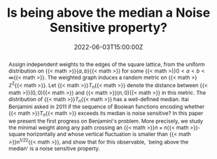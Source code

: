 ---
title: Is being above the median a Noise Sensitive property?
show_date: false
share: false

event: 2022 CRM-PIMS Summer School in Probability
event_url: https://personal.math.ubc.ca/~angel/ssprob22/

location: Vancouver

summary: We consider the study of Noise Sensitivity for First Passage Percolation.
abstract: Assign independent weights to the edges of the square lattice, from the uniform distribution on {{< math >}}$\{a,b\}${{< math >}} for some {{< math >}}$0<a<b<\infty${{< math >}}. The weighted graph induces a random metric on {{< math >}$\mathbb{Z}^2${{< math >}}. Let {{< math >}}$T_n${{< math >}} denote the distance between {{< math >}}$(0,0)${{< math >}} and {{< math >}}$(n,0)${{< math >}} in this metric. The distribution of {{< math >}}$T_n${{< math >}} has a well-defined median. Itai Benjamini asked in 2011 if the sequence of Boolean functions encoding whether {{< math >}}$T_n${{< math >}} exceeds its median is noise sensitive? In this paper we present the first progress on Benjamini's problem. More precisely, we study the minimal weight along any path crossing an {{< math >}}$n\times n${{< math >}}-square horizontally and whose vertical fluctuation is smaller than {{< math >}}$n^{1/22}${{< math >}}, and show that for this observable, `being above the median' is a noise sensitive property.

# Talk start and end times.
#   End time can optionally be hidden by prefixing the line with `#`.
date: '2022-06-03T15:00:00Z'
date_end: '2022-06-03T15:30:00Z'
all_day: false
reading_time: false

authors:
  - admin

tags: []

# Is this a featured talk? (true/false)
featured: false
---